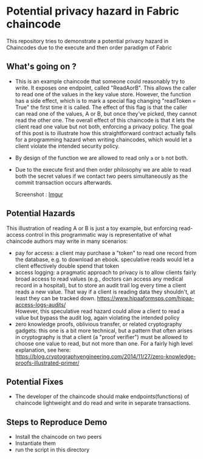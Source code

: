 # Potential privacy hazard in Fabric chaincode
This repository tries to demonstrate a potential privacy hazard in Chaincodes due to the execute and then order paradigm of Fabric

## What's going on ?
* This is an example chaincode that someone could reasonably try to write. It exposes one endpoint, called "ReadAorB". 
This allows the caller to read one of the values in the key value store. However, the function has a side effect, which is to mark a special flag changing "readToken = True" 
the first time it is called. The effect of this flag is that the caller can read one of the values, A or B, but once they've picked, they cannot read the other one. 
The overall effect of this chaincode is that it lets the client read one value but not both, enforcing a privacy policy.
The goal of this post is to illustrate how this straightforward contract actually falls for a programming hazard when writing chaincodes, which would let a client violate 
the intended security policy.
* By design of the function we are allowed to read only `a` or `b` not both.
* Due to the execute first and then order philosophy we are able to read both the secret values if we contact two peers simultaneously
    as the commit transaction occurs afterwards.

    Screenshot : [Imgur](https://i.imgur.com/YktAb3y.png)

## Potential Hazards
This illustration of reading A or B is just a toy example, but enforcing read-access control in this programmatic way is representative of what chaincode authors may write in 
many scenarios:
* pay for access: a client may purchase a "token" to read one record from the database, e.g. to download an ebook. speculative reads would let a client effectively double 
  spend that token
* access logging: a pragmatic approach to privacy is to allow clients fairly broad access to read values (e.g., doctors can access any medical record in a hospital),
  but to store an audit trail log every time a client reads a new value. That way if a client is reading data they shouldn't, at least they can be tracked 
  down. https://www.hipaaformsps.com/hipaa-access-logs-audits/  
  However, this speculative read hazard could allow a client to read a value but bypass the audit log, again violating the intended policy
* zero knowledge proofs, oblivious transfer, or related cryptography gadgets: 
 this one is a bit more technical, but a pattern that often arises in cryptography is that a client (a "proof verifier") must be allowed to choose one value to read, 
 but not more than one. For a fairly high level explanation, see here: https://blog.cryptographyengineering.com/2014/11/27/zero-knowledge-proofs-illustrated-primer/

## Potential Fixes
* The developer of the chaincode should make endpoints(functions) of chaincode lightweight and do read and write in separate
    transactions.

## Steps to Reproduce Demo
* Install the chaincode on two peers
* Instantiate them 
* run the script in this directory

